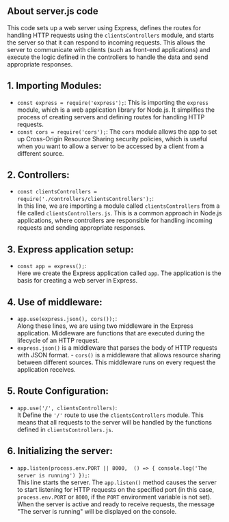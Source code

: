 ## About server.js code  
This code sets up a web server using Express, defines the routes for handling HTTP requests using the `clientsControllers` module, and starts the server so that it can respond to incoming requests. This allows the server to communicate with clients (such as front-end applications) and execute the logic defined in the controllers to handle the data and send appropriate responses.  

## 1. Importing Modules:
   - `const express = require('express');`: This is importing the `express` module, which is a web application library for Node.js. It simplifies the process of creating servers and defining routes for handling HTTP requests.  
   - `const cors = require('cors');`: The `cors` module allows the app to set up Cross-Origin Resource Sharing security policies, which is useful when you want to allow a server to be accessed by a client from a different source.  
  
## 2. Controllers:  
- `const clientsControllers = require('./controllers/clientsControllers');`:   
   In this line, we are importing a module called `clientsControllers` from a file called `clientsControllers.js`. 
   This is a common approach in Node.js applications, where controllers are responsible for handling incoming requests and sending appropriate responses. 
  
## 3. Express application setup:
   - `const app = express();`:  
     Here we create the Express application called `app`. The application is the basis for creating a web server in Express.  
  
## 4. Use of middleware:  
   - `app.use(express.json(), cors());`:  
    Along these lines, we are using two middleware in the Express application. Middleware are functions that are executed during the lifecycle of an HTTP request.  
   - `express.json()` 
    is a middleware that parses the body of HTTP requests with JSON format. 
    - `cors()` 
     is a middleware that allows resource sharing between different sources. This middleware runs on every request the application receives.   
     
## 5. Route Configuration:  
   - `app.use('/', clientsControllers)`:   
      It Define the `'/'` route to use the `clientsControllers` module. This means that all requests to the server will be handled by the functions defined in `clientsControllers.js`. 
  
## 6. Initializing the server:  
- `app.listen(process.env.PORT || 8000,  () => { console.log('The server is running') });`:  
    This line starts the server. The `app.listen()` method causes the server to start listening for HTTP requests on the specified port (in this case, `process.env.PORT` or `8000`, if the `PORT` environment variable is not set). When the server is active and ready to receive requests, the message "The server is running" will be displayed on the console.    
      
        